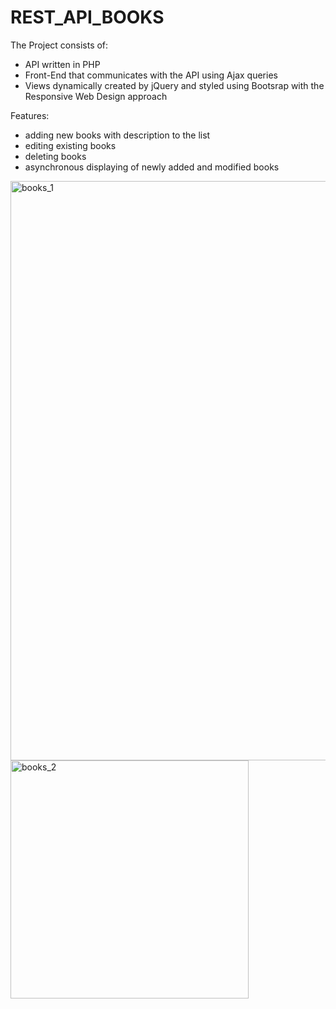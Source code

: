 ﻿# REST_API_BOOKS
 
The Project consists of:

- API written in PHP
- Front-End that communicates with the API using Ajax queries 
- Views dynamically created by jQuery and styled using Bootsrap with the Responsive Web Design approach

Features:

- adding new books with description to the list
- editing existing books
- deleting books
- asynchronous displaying of newly added and modified books

<img width="927" alt="books_1" src="https://user-images.githubusercontent.com/24495949/28101390-78ad22f4-66c8-11e7-867f-d78147d17ae6.png">

<img width="381" alt="books_2" src="https://user-images.githubusercontent.com/24495949/28101442-cf22411e-66c8-11e7-84b5-a351651c84e2.png">








